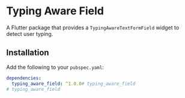 # Typing Aware Field

A Flutter package that provides a `TypingAwareTextFormField` widget to detect user typing.

## Installation

Add the following to your `pubspec.yaml`:

```yaml
dependencies:
  typing_aware_field: ^1.0.0# typing_aware_field
# typing_aware_field
